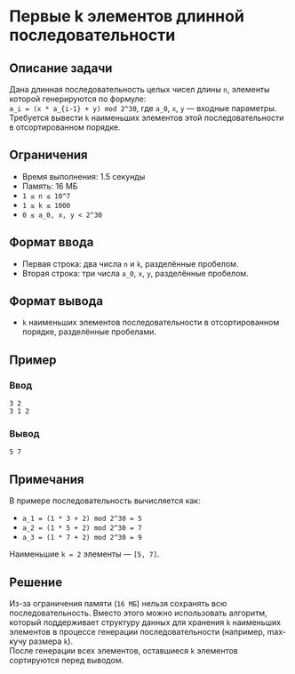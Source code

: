 # Первые k элементов длинной последовательности

## Описание задачи
Дана длинная последовательность целых чисел длины `n`, элементы которой генерируются по формуле:  
`a_i = (x * a_{i-1} + y) mod 2^30`, где `a_0`, `x`, `y` — входные параметры.  
Требуется вывести `k` наименьших элементов этой последовательности в отсортированном порядке.

## Ограничения
- Время выполнения: 1.5 секунды
- Память: 16 МБ
- `1 ≤ n ≤ 10^7`
- `1 ≤ k ≤ 1000`
- `0 ≤ a_0, x, y < 2^30`

## Формат ввода
- Первая строка: два числа `n` и `k`, разделённые пробелом.
- Вторая строка: три числа `a_0`, `x`, `y`, разделённые пробелом.

## Формат вывода
- `k` наименьших элементов последовательности в отсортированном порядке, разделённые пробелами.

## Пример
### Ввод
```
3 2
3 1 2
```


### Вывод
```
5 7
```

## Примечания
В примере последовательность вычисляется как:
- `a_1 = (1 * 3 + 2) mod 2^30 = 5`
- `a_2 = (1 * 5 + 2) mod 2^30 = 7`
- `a_3 = (1 * 7 + 2) mod 2^30 = 9`  

Наименьшие `k = 2` элементы — `[5, 7]`.

## Решение
Из-за ограничения памяти (`16 МБ`) нельзя сохранять всю последовательность. Вместо этого можно использовать алгоритм, который поддерживает структуру данных для хранения `k` наименьших элементов в процессе генерации последовательности (например, max-кучу размера `k`).  
После генерации всех элементов, оставшиеся `k` элементов сортируются перед выводом.
```
